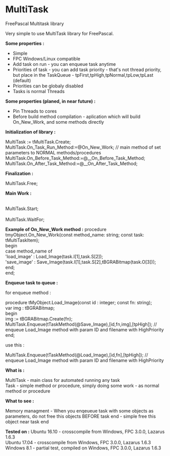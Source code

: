 # MultiTask
FreePascal Multitask library

Very simple to use MultiTask library for FreePascal.

<b>Some properties :</b>
- Simple<br/>
- FPC Windows/Linux compatible<br/>
- Add task on run - you can enqueue task anytime<br/>
- Priorities of task - you can add task priority - that's not thread priority, but place in the TaskQueue - tpFirst,tpHigh,tpNormal,tpLow,tpLast (default)<br/>
- Priorities can be globaly disabled<br/>
- Tasks is normal Threads<br/>


<b>Some properties (planed, in near future) :</b>
- Pin Threads to cores<br/>
- Before build method compilation - aplication which will build On_New_Work, and some methods directly <br/>
 


<b>Initialization of library :</b>

  MultiTask := tMultiTask.Create;<br/>
  MultiTask.On_Task_Run_Method:=@On_New_Work;    // main method of set parameters to NORMAL methods/procedures<br/>
  MultiTask.On_Before_Task_Method:=@__On_Before_Task_Method;<br/>
  MultiTask.On_After_Task_Method:=@__On_After_Task_Method;<br/>


<b>Finalization :</b>

  MultiTask.Free;<br/>


<b>Main Work :</b>

  <add tasks to queue possible here><br/>
  MultiTask.Start;<br/>
  <add another tasks to queue possible here><br/>
  MultiTask.WaitFor;<br/>

<b>Example of On_New_Work method :</b>
procedure tmyObject.On_New_Work(const method_name: string; const task: tMultiTaskItem);<br/>
begin<br/>
   case method_name of<br/>
     'load_image' : Load_Image(task.I[1],task.S[2]);<br/>
     'save_image' : Save_Image(task.I[1],task.S[2],tBGRABitmap(task.O[3]));<br/>
   end; <br/>
end;<br/>


<b>Enqueue task to queue :</b>

for enqueue method :<br/>

procedure tMyObject.Load_Image(const id : integer; const fn: string);<br/>
var img : tBGRABitmap;<br/>
begin<br/>
   img := tBGRABitmap.Create(fn);<br/>
   MultiTask.Enqueue(tTaskMethod(@Save_Image),[id,fn,img],[tpHigh]); // enqueue Load_Image method with param ID and filename with HighPriority<br/>
end;<br/>

use this :<br/>

MultiTask.Enqueue(tTaskMethod(@Load_Image),[id,fn],[tpHigh]); // enqueue Load_Image method with param ID and filename with HighPriority<br/>


 <b>What is :</b>
 
 MultiTask - main class for automated running any task<br/>
 Task - simple method or procedure, simply doing some work - as normal method or procedure<br/>
 
 <b>What to see :</b>
 
 Memory managment - When you enqeueue task with some objects as parameters, do not free this objects BEFORE task end - simple free this object near task end<br/>
 
 
<b>Tested on :</b>
Ubuntu 16.10 - crosscompile from Windows, FPC 3.0.0, Lazarus 1.6.3<br/>
Ubuntu 17.04 - crosscompile from Windows, FPC 3.0.0, Lazarus 1.6.3<br/>
Windows 8.1 - partial test, compiled on Windows, FPC 3.0.0, Lazarus 1.6.3<br/>
 
